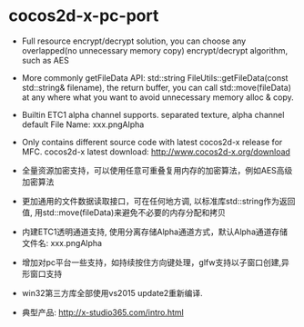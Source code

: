 # cocos2d-x-pc-port
* Full resource encrypt/decrypt solution, you can choose any overlapped(no unnecessary memory copy) encrypt/decrypt algorithm, such as AES
* More commonly getFileData API: std::string FileUtils::getFileData(const std::string& filename), the return buffer, you can call std::move(fileData) at any where what you want to avoid unnecessary memory alloc & copy.
* Builtin ETC1 alpha channel supports. separated texture, alpha channel default File Name: xxx.pngAlpha
* Only contains different source code with latest cocos2d-x release for MFC.
cocos2d-x latest download: http://www.cocos2d-x.org/download

* 全量资源加密支持，可以使用任意可重叠复用内存的加密算法，例如AES高级加密算法
* 更加通用的文件数据读取接口，可在任何地方调, 以标准库std::string作为返回值, 用std::move(fileData)来避免不必要的内存分配和拷贝
* 内建ETC1透明通道支持, 使用分离存储Alpha通道方式，默认Alpha通道存储文件名: xxx.pngAlpha
* 增加对pc平台一些支持，如持续按住方向键处理，glfw支持以子窗口创建,异形窗口支持
* win32第三方库全部使用vs2015 update2重新编译.
* 典型产品: http://x-studio365.com/intro.html
